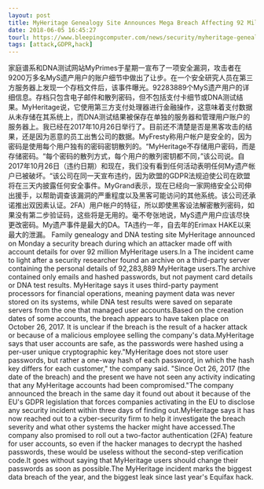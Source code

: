 ```yaml
---
layout: post
title: MyHeritage Genealogy Site Announces Mega Breach Affecting 92 Million Accounts
date: 2018-06-05 16:45:27
tourl: https://www.bleepingcomputer.com/news/security/myheritage-genealogy-site-announces-mega-breach-affecting-92-million-accounts/
tags: [attack,GDPR,hack]
---
```

家庭谱系和DNA测试网站MyPrimes于星期一宣布了一项安全漏洞，攻击者在9200万多名MyS遗产用户的账户细节中做出了让步。在一个安全研究人员在第三方服务器上发现一个存档文件后，该事件曝光。92283889个MyS遗产用户的详细信息。存档只包含电子邮件和散列密码，但不包括支付卡细节或DNA测试结果。MyHeritage说，它使用第三方支付处理器进行金融操作，这意味着支付数据从未存储在其系统上，而DNA测试结果被保存在单独的服务器和管理用户账户的服务器上。我已经在2017年10月26日举行了。目前还不清楚是否是黑客攻击的结果，还是因为恶意的员工出售公司的数据。MyFresty称用户帐户是安全的，因为密码是使用每个用户独有的密码密钥散列的。“MyHeritage不存储用户密码，而是存储密码。“每个密码的散列方式，每个用户的散列密钥都不同，”该公司说。自2017年10月26日（违约日期）和现在，我们没有看到任何活动表明任何My遗产帐户已被破坏。“该公司在同一天宣布违约，因为欧盟的GDPR法规迫使公司在欧盟将在三天内披露任何安全事件。MyGrand表示，现在已经向一家网络安全公司伸出援手，以帮助调查该漏洞的严重程度以及黑客可能访问的其他系统。该公司还承诺推出双因素认证。2FA）用户帐户的特征，所以即使黑客设法解密散列密码，如果没有第二步验证码，这些将是无用的。毫不夸张地说，MyS遗产用户应该尽快更改密码。My遗产事件是最大的DA。TA违约一年，自去年的Erimax HAKE以来最大的泄漏。
Family genealogy and DNA testing site MyHeritage announced on Monday a security breach during which an attacker made off with account details for over 92 million MyHeritage users.In a The incident came to light after a security researcher found an archive on a third-party server containing the personal details of 92,283,889 MyHeritage users.The archive contained only emails and hashed passwords, but not payment card details or DNA test results. MyHeritage says it uses third-party payment processors for financial operations, meaning payment data was never stored on its systems, while DNA test results were saved on separate servers from the one that managed user accounts.Based on the creation dates of some accounts, the breach appears to have taken place on October 26, 2017. It is unclear if the breach is the result of a hacker attack or because of a malicious employee selling the company's data.MyHeritage says that user accounts are safe, as the passwords were hashed using a per-user unique cryptographic key."MyHeritage does not store user passwords, but rather a one-way hash of each password, in which the hash key differs for each customer," the company said. "Since Oct 26, 2017 (the date of the breach) and the present we have not seen any activity indicating that any MyHeritage accounts had been compromised."The company announced the breach in the same day it found out about it because of the EU's GDPR legislation that forces companies activating in the EU to disclose any security incident within three days of finding out.MyHeritage says it has now reached out to a cyber-security firm to help it investigate the breach severity and what other systems the hacker might have accessed.The company also promised to roll out a two-factor authentication (2FA) feature for user accounts, so even if the hacker manages to decrypt the hashed passwords, these would be useless without the second-step verification code.It goes without saying that MyHeritage users should change their passwords as soon as possible.The MyHeritage incident marks the biggest data breach of the year, and the biggest leak since last year's Equifax hack.